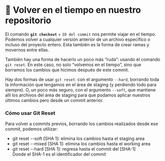 # 💾 Volver en el tiempo en nuestro repositorio



El comando **`git checkout`** + `ID del commit` nos permite viajar en el tiempo. Podemos volver a cualquier versión anterior de un archivo específico o incluso del proyecto entero. Esta también es la forma de crear ramas y movernos entre ellas.

También hay una forma de hacerlo un poco más “ruda”: usando el comando `git reset`. En este caso, no solo “volvemos en el tiempo”, sino que borramos los cambios que hicimos después de este commit.

Hay dos formas de usar `git reset`: con el argumento `--hard`, borrando toda la información que tengamos en el área de staging (y perdiendo todo para siempre). O, un poco más seguro, con el argumento `--soft`, que mantiene allí los archivos del área de staging para que podamos aplicar nuestros últimos cambios pero desde un commit anterior.

### Cómo usar Git Reset

Para volver a commits previos, borrando los cambios realizados desde ese commit, podemos utilizar:

* git reset --soft \[SHA 1]: elimina los cambios hasta el staging area
* git reset --mixed \[SHA 1]: elimina los cambios hasta el working area
* git reset --hard \[SHA 1]: regresa hasta el commit del \[SHA-1]\
  Donde el SHA-1 es el identificador del commit
